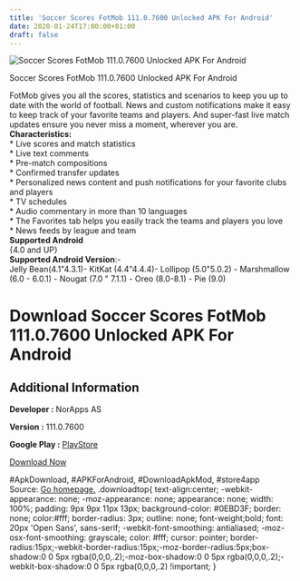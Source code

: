 ```yaml
---
title: 'Soccer Scores FotMob 111.0.7600 Unlocked APK For Android'
date: 2020-01-24T17:00:00+01:00
draft: false
---
```


![Soccer Scores FotMob 111.0.7600 Unlocked APK For Android](https://i1.wp.com/apkhome.net/wp-content/uploads/2020/01/Soccer-Scores-FotMob-111.0.7600-Unlocked.png "Soccer Scores FotMob 111.0.7600 Unlocked APK For Android")

  

Soccer Scores FotMob 111.0.7600 Unlocked APK For Android

FotMob gives you all the scores, statistics and scenarios to keep you up to date with the world of football. News and custom notifications make it easy to keep track of your favorite teams and players. And super-fast live match updates ensure you never miss a moment, wherever you are.  
**Characteristics:**  
\* Live scores and match statistics  
\* Live text comments  
\* Pre-match compositions  
\* Confirmed transfer updates  
\* Personalized news content and push notifications for your favorite clubs and players  
\* TV schedules  
\* Audio commentary in more than 10 languages  
\* The Favorites tab helps you easily track the teams and players you love  
\* News feeds by league and team  
**Supported Android**  
{4.0 and UP}  
**Supported Android Version**:-  
Jelly Bean(4.1"4.3.1)- KitKat (4.4"4.4.4)- Lollipop (5.0"5.0.2) - Marshmallow (6.0 - 6.0.1) - Nougat (7.0 " 7.1.1) - Oreo (8.0-8.1) - Pie (9.0)

Download Soccer Scores FotMob 111.0.7600 Unlocked APK For Android
=================================================================

Additional Information
----------------------

**Developer :** NorApps AS

**Version :** 111.0.7600

**Google Play :** [PlayStore](https://play.google.com/store/apps/details?id=com.mobilefootie.wc2010)

  

[Download Now](https://store4app.co/post/soccer-scores-fotmob-111-0-7600-unlocked-apk-for-android_1579881014)

  
#ApkDownload, #APKForAndroid, #DownloadApkMod, #store4app  
Source: [Go homepage.](https://store4app.co/post/soccer-scores-fotmob-111-0-7600-unlocked-apk-for-android_1579881014) .downloadtop{ text-align:center; -webkit-appearance: none; -moz-appearance: none; appearance: none; width: 100%; padding: 9px 9px 11px 13px; background-color: #0EBD3F; border: none; color:#fff; border-radius: 3px; outline: none; font-weight;bold; font: 20px 'Open Sans', sans-serif; -webkit-font-smoothing: antialiased; -moz-osx-font-smoothing: grayscale; color: #fff; cursor: pointer; border-radius:15px;-webkit-border-radius:15px;-moz-border-radius:5px;box-shadow:0 0 5px rgba(0,0,0,.2);-moz-box-shadow:0 0 5px rgba(0,0,0,.2);-webkit-box-shadow:0 0 5px rgba(0,0,0,.2) !important; }